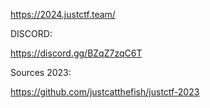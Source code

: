 https://2024.justctf.team/


DISCORD:

https://discord.gg/BZqZ7zqC6T


Sources 2023:

https://github.com/justcatthefish/justctf-2023